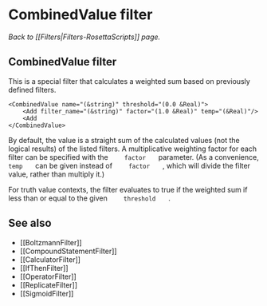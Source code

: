# CombinedValue filter
*Back to [[Filters|Filters-RosettaScripts]] page.*
## CombinedValue filter

This is a special filter that calculates a weighted sum based on previously defined filters.

```
<CombinedValue name="(&string)" threshold="(0.0 &Real)">
    <Add filter_name="(&string)" factor="(1.0 &Real)" temp="(&Real)"/>
    <Add
</CombinedValue>
```

By default, the value is a straight sum of the calculated values (not the logical results) of the listed filters. A multiplicative weighting factor for each filter can be specified with the `     factor    ` parameter. (As a convenience, `     temp    ` can be given instead of `     factor    ` , which will divide the filter value, rather than multiply it.)

For truth value contexts, the filter evaluates to true if the weighted sum if less than or equal to the given `     threshold    ` .

## See also

* [[BoltzmannFilter]]
* [[CompoundStatementFilter]]
* [[CalculatorFilter]]
* [[IfThenFilter]]
* [[OperatorFilter]]
* [[ReplicateFilter]]
* [[SigmoidFilter]]

